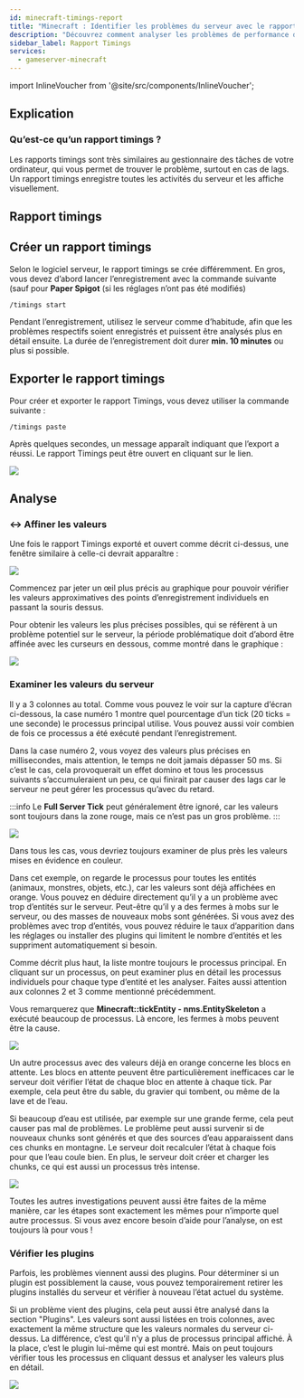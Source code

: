```yaml
---
id: minecraft-timings-report
title: "Minecraft : Identifier les problèmes du serveur avec le rapport timings"
description: "Découvrez comment analyser les problèmes de performance du serveur grâce aux rapports timings pour identifier les lags et optimiser votre serveur → En savoir plus maintenant"
sidebar_label: Rapport Timings
services:
  - gameserver-minecraft
---
```


import InlineVoucher from '@site/src/components/InlineVoucher';

<InlineVoucher />

## Explication

### Qu’est-ce qu’un rapport timings ?

Les rapports timings sont très similaires au gestionnaire des tâches de votre ordinateur, qui vous permet de trouver le problème, surtout en cas de lags. Un rapport timings enregistre toutes les activités du serveur et les affiche visuellement.

## Rapport timings

## Créer un rapport timings

Selon le logiciel serveur, le rapport timings se crée différemment. En gros, vous devez d’abord lancer l’enregistrement avec la commande suivante (sauf pour **Paper Spigot** (si les réglages n’ont pas été modifiés)

`/timings start`

Pendant l’enregistrement, utilisez le serveur comme d’habitude, afin que les problèmes respectifs soient enregistrés et puissent être analysés plus en détail ensuite. La durée de l’enregistrement doit durer **min. 10 minutes** ou plus si possible.

## Exporter le rapport timings

Pour créer et exporter le rapport Timings, vous devez utiliser la commande suivante :

`/timings paste`

Après quelques secondes, un message apparaît indiquant que l’export a réussi. Le rapport Timings peut être ouvert en cliquant sur le lien.

![](https://screensaver01.zap-hosting.com/index.php/s/wpmB2jr2XCibHtY/preview)

## Analyse

### ↔️ Affiner les valeurs

Une fois le rapport Timings exporté et ouvert comme décrit ci-dessus, une fenêtre similaire à celle-ci devrait apparaître :

![](https://screensaver01.zap-hosting.com/index.php/s/9xMMtpr2jePk7B5/preview)

Commencez par jeter un œil plus précis au graphique pour pouvoir vérifier les valeurs approximatives des points d’enregistrement individuels en passant la souris dessus.

Pour obtenir les valeurs les plus précises possibles, qui se réfèrent à un problème potentiel sur le serveur, la période problématique doit d’abord être affinée avec les curseurs en dessous, comme montré dans le graphique :

![](https://screensaver01.zap-hosting.com/index.php/s/yfkbfqJdcQwbsiB/preview)

### Examiner les valeurs du serveur

Il y a 3 colonnes au total. Comme vous pouvez le voir sur la capture d’écran ci-dessous, la case numéro 1 montre quel pourcentage d’un tick (20 ticks = une seconde) le processus principal utilise. Vous pouvez aussi voir combien de fois ce processus a été exécuté pendant l’enregistrement.

Dans la case numéro 2, vous voyez des valeurs plus précises en millisecondes, mais attention, le temps ne doit jamais dépasser 50 ms. Si c’est le cas, cela provoquerait un effet domino et tous les processus suivants s’accumuleraient un peu, ce qui finirait par causer des lags car le serveur ne peut gérer les processus qu’avec du retard.

:::info
Le **Full Server Tick** peut généralement être ignoré, car les valeurs sont toujours dans la zone rouge, mais ce n’est pas un gros problème.
:::

![](https://screensaver01.zap-hosting.com/index.php/s/gLkFeTek6yR5tME/preview)

Dans tous les cas, vous devriez toujours examiner de plus près les valeurs mises en évidence en couleur.

Dans cet exemple, on regarde le processus pour toutes les entités (animaux, monstres, objets, etc.), car les valeurs sont déjà affichées en orange. Vous pouvez en déduire directement qu’il y a un problème avec trop d’entités sur le serveur.
Peut-être qu’il y a des fermes à mobs sur le serveur, ou des masses de nouveaux mobs sont générées. Si vous avez des problèmes avec trop d’entités, vous pouvez réduire le taux d’apparition dans les réglages ou installer des plugins qui limitent le nombre d’entités et les suppriment automatiquement si besoin.

Comme décrit plus haut, la liste montre toujours le processus principal. En cliquant sur un processus, on peut examiner plus en détail les processus individuels pour chaque type d’entité et les analyser. Faites aussi attention aux colonnes 2 et 3 comme mentionné précédemment.

Vous remarquerez que **Minecraft::tickEntity - nms.EntitySkeleton** a exécuté beaucoup de processus. Là encore, les fermes à mobs peuvent être la cause.

![](https://screensaver01.zap-hosting.com/index.php/s/fZzeemocpsNfxXL/preview)

Un autre processus avec des valeurs déjà en orange concerne les blocs en attente. Les blocs en attente peuvent être particulièrement inefficaces car le serveur doit vérifier l’état de chaque bloc en attente à chaque tick. Par exemple, cela peut être du sable, du gravier qui tombent, ou même de la lave et de l’eau.

Si beaucoup d’eau est utilisée, par exemple sur une grande ferme, cela peut causer pas mal de problèmes. Le problème peut aussi survenir si de nouveaux chunks sont générés et que des sources d’eau apparaissent dans ces chunks en montagne. Le serveur doit recalculer l’état à chaque fois pour que l’eau coule bien. En plus, le serveur doit créer et charger les chunks, ce qui est aussi un processus très intense.

![](https://screensaver01.zap-hosting.com/index.php/s/GWz98fTiknCkWZW)

Toutes les autres investigations peuvent aussi être faites de la même manière, car les étapes sont exactement les mêmes pour n’importe quel autre processus. Si vous avez encore besoin d’aide pour l’analyse, on est toujours là pour vous !

### Vérifier les plugins

Parfois, les problèmes viennent aussi des plugins. Pour déterminer si un plugin est possiblement la cause, vous pouvez temporairement retirer les plugins installés du serveur et vérifier à nouveau l’état actuel du système.

Si un problème vient des plugins, cela peut aussi être analysé dans la section "Plugins". Les valeurs sont aussi listées en trois colonnes, avec exactement la même structure que les valeurs normales du serveur ci-dessus. La différence, c’est qu’il n’y a plus de processus principal affiché. À la place, c’est le plugin lui-même qui est montré. Mais on peut toujours vérifier tous les processus en cliquant dessus et analyser les valeurs plus en détail.

![](https://screensaver01.zap-hosting.com/index.php/s/CzitKykWC2dzExD)

<InlineVoucher />
